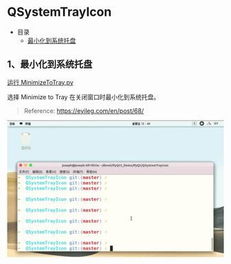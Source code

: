 # QSystemTrayIcon

- 目录
  - [最小化到系统托盘](#1最小化到系统托盘)

## 1、最小化到系统托盘

[运行 MinimizeToTray.py](MinimizeToTray.py)

选择 Minimize to Tray 在关闭窗口时最小化到系统托盘。

> Reference: https://evileg.com/en/post/68/

![MinimizeToTray](ScreenShot/MinimizeToTray.gif)



